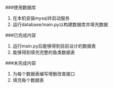 ###使用数据库
1. 在本机安装mysql并启动服务
2. 运行database/main.py以构建数据库并填充数据

###已完成内容
1. 运行main.py后能够得到目前设计的数据表
2. 能够得到填充完整的鱼类数据表

###未完成内容
1. 为每个数据表编写增删改查接口
2. 填充每个数据表